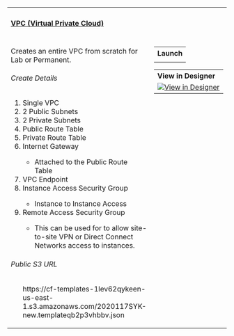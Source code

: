 <table width="100%">
    <tr>
        <th align="left" colspan="2"><h4><a href="https://github.com/stelligent/cloudformation_templates/blob/master/infrastructure/vpc.yml">VPC (Virtual Private Cloud)</a></h4></th>
    </tr>
    <tr>
        <td width="100%" valign="top">
           <p>Creates an entire VPC from scratch for Lab or Permanent.</p>
           <h6>Create Details</h6>
           <ol>
            <li>Single VPC</li>
            <li>2 Public Subnets</li>
            <li>2 Private Subnets</li>
            <li>Public Route Table</li>
            <li>Private Route Table</li>
            <li>Internet Gateway</li>
            <ul>
              <li>Attached to the Public Route Table</li>
            </ul>
            <li>VPC Endpoint</li>
            <li>Instance Access Security Group</li>
            <ul>
              <li>Instance to Instance Access</li>
            </ul>
            <li>Remote Access Security Group</li>
            <ul>
              <li>This can be used for to allow site-to-site VPN or Direct Connect Networks access to instances.</li>
            </ul>
           </ol>
            <h6>Public S3 URL</h6>
            <ol>
             <oi>https://cf-templates-1lev62qykeen-us-east-1.s3.amazonaws.com/2020117SYK-new.templateqb2p3vhbbv.json</li>
            </ol>
        </td>
        <td nowrap width="200" valign="top">
            <table>
                <tr>
                    <th align="left">Launch</th>
                </tr>
                <tr>
                    <td>
                        <a href="https://console.aws.amazon.com/cloudformation/home?region=us-east-1#/stacks/quickcreate?templateUrl=https%3A%2F%2Fs3-external-1.amazonaws.com%2Fcf-templates-1lev62qykeen-us-east-1%2F2020117SYK-new.templateqb2p3vhbbv&stackName=aaaa&param_AllowAllInboundPrivateRuleNumber=150&param_AllowAllOutboundPrivateRuleNumber=100&param_AllowAllOutboundPublicRuleNumber=100&param_AllowHttpToPublicRuleNumber=200&param_AllowHttpsToPublicRuleNumber=205&param_AllowRemoteNetworkPublicRuleNumber=105&param_AllowReturnTrafficToPublicRuleNumber=900&param_AllowVpcSubnetsRuleNumber=100&param_AvailabilityZone1=a&param_AvailabilityZone2=b&param_DeleteAfter=00%2F00%2F201x&param_Deny8080ToPublicRuleNumber=830&param_Deny8443ToPublicRuleNumber=835&param_DenyAuroraToPublicRuleNumber=810&param_DenyMysqlToPublicRuleNumber=800&param_DenyNFSToPublicRuleNumber=815&param_DenyOracleToPublicRuleNumber=805&param_DenyPostgreToPublicRuleNumber=825&param_DenyRDPToPublicRuleNumber=820&param_Owner=FirstName%20LastName&param_PrivateSubnetCidrBlock1=10.0.4.0%2F24&param_PrivateSubnetCidrBlock2=10.0.5.0%2F24&param_Project=MySQL%20RDS%20Creation&param_PublicSubnetCidrBlock1=10.0.1.0%2F24&param_PublicSubnetCidrBlock2=10.0.2.0%2F24&param_SSHLocation=0.0.0.0%2F0&param_VPCSubnetCidrBlock=10.0.0.0%2F16" target="_blank"><img src=""></a>
                    </td>
                </tr>
            </table>
            <table>
                <tr>
                    <th align="left">View in Designer</th>
                </tr>
                <tr>
                    <td>
                        <a href="https://console.aws.amazon.com/cloudformation/designer/home?region=us-west-2&templateURL=https://s3.amazonaws.com/stelligent-public/cloudformation-templates/github/vpc.json" target="_blank"><img src="https://s3.amazonaws.com/stelligent-public/media/cloudformation-diagrams/vpc-200x200.jpg" width:100% alt="View in Designer"></a>
                    </td>
                </tr>
            </table>
        </td>
    </tr>
</table>
